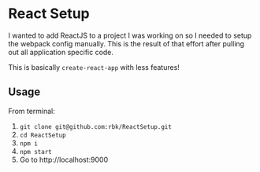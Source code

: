 # React Setup

I wanted to add ReactJS to a project I was working on so I needed to setup the webpack
config manually. This is the result of that effort after pulling out all application specific code.

This is basically `create-react-app` with less features!

## Usage

From terminal:

1. `git clone git@github.com:rbk/ReactSetup.git`
1. `cd ReactSetup`
1. `npm i`
1. `npm start`
1. Go to http://localhost:9000
